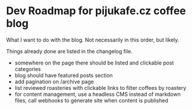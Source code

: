 # Dev Roadmap for pijukafe.cz coffee blog

What I want to do with the blog. Not necessarily in this order, but likely.

Things already done are listed in the changelog file.

- somewhere on the page there should be listed and clickable post categories
- blog should have featured posts section
- add pagination on /archive page
- list reviewed roasteries with clickable links to filter coffees by roastery
- for content management, use a headless CMS instead of markdown files, call webhooks to generate site when content is published
